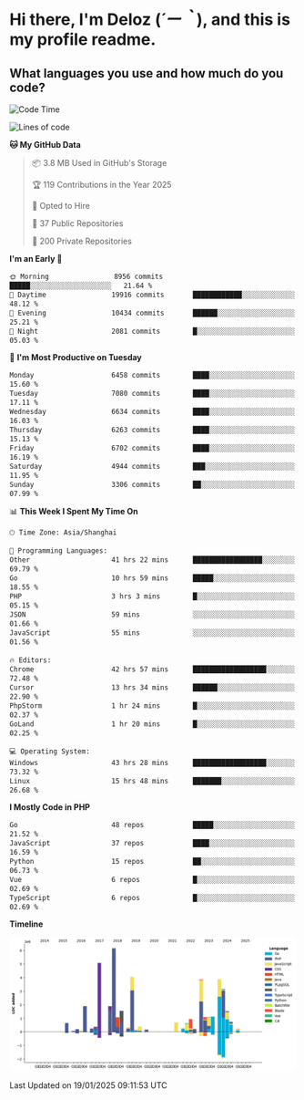 # **Hi there, I'm Deloz (*´ー｀*), and this is my profile readme.**

## **What languages you use and how much do you code?**

<!--START_SECTION:waka-->
![Code Time](http://img.shields.io/badge/Code%20Time-5%2C543%20hrs%2031%20mins-blue)

![Lines of code](https://img.shields.io/badge/From%20Hello%20World%20I%27ve%20Written-43.9%20million%20lines%20of%20code-blue)

**🐱 My GitHub Data** 

> 📦 3.8 MB Used in GitHub's Storage 
 > 
> 🏆 119 Contributions in the Year 2025
 > 
> 💼 Opted to Hire
 > 
> 📜 37 Public Repositories 
 > 
> 🔑 200 Private Repositories 
 > 
**I'm an Early 🐤** 

```text
🌞 Morning                8956 commits        █████░░░░░░░░░░░░░░░░░░░░   21.64 % 
🌆 Daytime                19916 commits       ████████████░░░░░░░░░░░░░   48.12 % 
🌃 Evening                10434 commits       ██████░░░░░░░░░░░░░░░░░░░   25.21 % 
🌙 Night                  2081 commits        █░░░░░░░░░░░░░░░░░░░░░░░░   05.03 % 
```
📅 **I'm Most Productive on Tuesday** 

```text
Monday                   6458 commits        ████░░░░░░░░░░░░░░░░░░░░░   15.60 % 
Tuesday                  7080 commits        ████░░░░░░░░░░░░░░░░░░░░░   17.11 % 
Wednesday                6634 commits        ████░░░░░░░░░░░░░░░░░░░░░   16.03 % 
Thursday                 6263 commits        ████░░░░░░░░░░░░░░░░░░░░░   15.13 % 
Friday                   6702 commits        ████░░░░░░░░░░░░░░░░░░░░░   16.19 % 
Saturday                 4944 commits        ███░░░░░░░░░░░░░░░░░░░░░░   11.95 % 
Sunday                   3306 commits        ██░░░░░░░░░░░░░░░░░░░░░░░   07.99 % 
```


📊 **This Week I Spent My Time On** 

```text
🕑︎ Time Zone: Asia/Shanghai

💬 Programming Languages: 
Other                    41 hrs 22 mins      █████████████████░░░░░░░░   69.79 % 
Go                       10 hrs 59 mins      █████░░░░░░░░░░░░░░░░░░░░   18.55 % 
PHP                      3 hrs 3 mins        █░░░░░░░░░░░░░░░░░░░░░░░░   05.15 % 
JSON                     59 mins             ░░░░░░░░░░░░░░░░░░░░░░░░░   01.66 % 
JavaScript               55 mins             ░░░░░░░░░░░░░░░░░░░░░░░░░   01.56 % 

🔥 Editors: 
Chrome                   42 hrs 57 mins      ██████████████████░░░░░░░   72.48 % 
Cursor                   13 hrs 34 mins      ██████░░░░░░░░░░░░░░░░░░░   22.90 % 
PhpStorm                 1 hr 24 mins        █░░░░░░░░░░░░░░░░░░░░░░░░   02.37 % 
GoLand                   1 hr 20 mins        █░░░░░░░░░░░░░░░░░░░░░░░░   02.25 % 

💻 Operating System: 
Windows                  43 hrs 28 mins      ██████████████████░░░░░░░   73.32 % 
Linux                    15 hrs 48 mins      ███████░░░░░░░░░░░░░░░░░░   26.68 % 
```

**I Mostly Code in PHP** 

```text
Go                       48 repos            █████░░░░░░░░░░░░░░░░░░░░   21.52 % 
JavaScript               37 repos            ████░░░░░░░░░░░░░░░░░░░░░   16.59 % 
Python                   15 repos            ██░░░░░░░░░░░░░░░░░░░░░░░   06.73 % 
Vue                      6 repos             █░░░░░░░░░░░░░░░░░░░░░░░░   02.69 % 
TypeScript               6 repos             █░░░░░░░░░░░░░░░░░░░░░░░░   02.69 % 
```



**Timeline**

![Lines of Code chart](https://raw.githubusercontent.com/deloz/deloz/main/assets/bar_graph.png)


 Last Updated on 19/01/2025 09:11:53 UTC
<!--END_SECTION:waka-->
